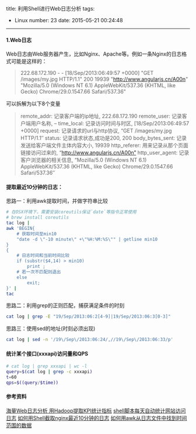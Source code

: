 title: 利用Shell进行Web日志分析
tags:
  - Linux
number: 23
date: 2015-05-21 00:24:48
---

#### 1.Web日志

Web日志由Web服务器产生，比如Nginx、Apache等。例如一条Nginx的日志格式可能是这样的：

> 222.68.172.190 - - [18/Sep/2013:06:49:57 +0000] "GET /images/my.jpg HTTP/1.1" 200 19939
>  "http://www.angularjs.cn/A00n" "Mozilla/5.0 (Windows NT 6.1)
>  AppleWebKit/537.36 (KHTML, like Gecko) Chrome/29.0.1547.66 Safari/537.36"

可以拆解为以下8个变量

> remote_addr: 记录客户端的ip地址, 222.68.172.190
> remote_user: 记录客户端用户名称, –
> time_local: 记录访问时间与时区, [18/Sep/2013:06:49:57 +0000]
> request: 记录请求的url与http协议, “GET /images/my.jpg HTTP/1.1″
> status: 记录请求状态,成功是200, 200
> body_bytes_sent: 记录发送给客户端文件主体内容大小, 19939
> http_referer: 用来记录从那个页面链接访问过来的, “http://www.angularjs.cn/A00n”
> http_user_agent: 记录客户浏览器的相关信息, “Mozilla/5.0 (Windows NT 6.1) AppleWebKit/537.36 (KHTML, like Gecko) Chrome/29.0.1547.66 Safari/537.36″
#### 提取最近10分钟的日志：

思路一：利用awk提取时间，并做字符串比较

``` bash
# 在OSX环境下，需要安装coreutils保证`date`等指令正常使用
# brew install coreutils
tac log | 
awk 'BEGIN{
    # 获取时间至min10
    "date -d \"-10 minute\" +\"%H:%M:%S\"" | getline min10 
} 
{
    # 日志时间和当前时间比较
    if (substr($4,14) > min10) 
        print ;
    # 若一次不匹配则退出
    else 
        exit;
}' |
tac
```

思路二：利用grep的正则匹配，捕获满足条件的时刻

``` bash
cat log | grep -E "19/Sep/2013:06:2[4-9]|19/Sep/2013:06:3[0-3]"
```

思路三：使用sed的地址(时刻必须出现)

``` bash
cat log | sed -n '/19\/Sep\/2013:06:24/,//19\/Sep\/2013:06:33/p'
```
#### 统计某个接口(xxxapi)访问量和QPS

``` bash
# cat log | grep xxxapi | wc -l
query=$(cat log | grep -c xxxapi)
t=60
qps=$((query/$time))
```
#### 参考资料

[海量Web日志分析 用Hadoop提取KPI统计指标](http://blog.fens.me/hadoop-mapreduce-log-kpi/)
[shell脚本每天自动统计网站访问日志](https://www.centos.bz/2012/11/shell-scrpit-auto-count-log/)
[如何用Shell截取nginx最近10分钟的日志](http://www.oschina.net/question/42741_115440)
[如何用awk从日志文件中找到时间范围的数据](http://bbs.chinaunix.net/thread-4096403-1-1.html)
